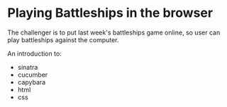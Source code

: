 # Playing Battleships in the browser

The challenger is to put last week's battleships game online, so user can play battleships against the computer. 

An introduction to:
* sinatra
* cucumber
* capybara
* html
* css
